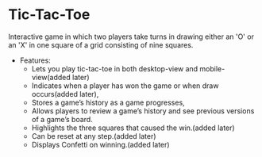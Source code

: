 # Tic-Tac-Toe
Interactive game in which two players take turns in drawing either an 'O' or an 'X' in one square of a grid consisting of nine squares.
- Features:
    - Lets you play tic-tac-toe in both desktop-view and mobile-view(added later)
    - Indicates when a player has won the game or when draw occurs(added later),
    - Stores a game’s history as a game progresses,
    - Allows players to review a game’s history and see previous versions of a game’s board.
    - Highlights the three squares that caused the win.(added later)
    - Can be reset at  any step.(added later)
    - Displays Confetti on winning.(added later)
